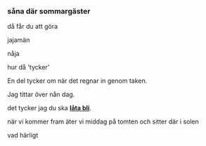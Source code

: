### såna där sommargäster

då får du att göra

jajamän

nåja

hur då 'tycker'

En del tycker om när det regnar in genom taken.

Jag tittar över nån dag.

det tycker jag du ska **[låta bli](https://sv.wiktionary.org/wiki/l%C3%A5ta_bli)**.

när vi kommer fram äter vi middag på tomten och sitter där i solen

vad härligt


<!--stackedit_data:
eyJoaXN0b3J5IjpbNTY3MjcxMTgsMTU0MDEwMzYxNCw0ODczNj
EyODgsLTY2ODk3NjYxNCwxNTYyNjM1MDk4LC0xNzgwNTU2OTE3
LDE5OTg3MDk0MDEsLTg4NTUxNjM3NF19
-->